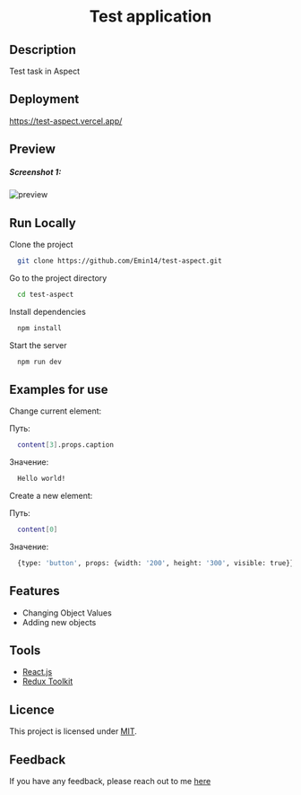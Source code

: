 <h1 align="center">Test application</h1>

## Description

Test task in Aspect

## Deployment

https://test-aspect.vercel.app/

## Preview

<h5>Screenshot 1:</h5>

![preview](https://github.com/Emin14/test-aspect/assets/122212022/1aec5b09-55c6-4713-a7ec-b482fedc908a)

## Run Locally

Clone the project

```bash
  git clone https://github.com/Emin14/test-aspect.git
```

Go to the project directory

```bash
  cd test-aspect
```

Install dependencies

```bash
  npm install
```

Start the server

```bash
  npm run dev
```
## Examples for use

Change current element:

Путь:
```bash
  content[3].props.caption
```
Значение:
```bash
  Hello world!
```

Create a new element:

Путь:
```bash
  content[0]
```
Значение:
```bash
  {type: 'button', props: {width: '200', height: '300', visible: true}}
```

## Features

- Changing Object Values
- Adding new objects

## Tools

- [React.js](https://react.dev/)
- [Redux Toolkit](https://redux-toolkit.js.org/)

## Licence

This project is licensed under [MIT](LICENSE).

## Feedback

If you have any feedback, please reach out to me [here](https://www.linkedin.com/in/emin-agjaev/)